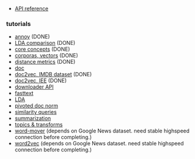 * [API reference](https://radimrehurek.com/gensim/apiref.html)

### tutorials
* [annoy](run_annoy.ipynb) (DONE)
* [LDA comparison](run_compare_lda.ipynb) (DONE)
* [core concepts](run_core_concepts.ipynb) (DONE)
* [corporas, vectors](run_corpora_and_vector_spaces.ipynb) (DONE)
* [distance metrics](run_distance_metrics.ipynb) (DONE)
* [doc](run_docs.ipynb)
* [doc2vec, IMDB dataset](run_doc2vec_imdb.ipynb) (DONE)
* [doc2vec, IEE](run_doc2vec_iee.ipynb) (DONE)
* [downloader API](run_downloader_api.ipynb)
* [fasttext](run_fasttext.ipynb)
* [LDA](run_lda.ipynb)
* [pivoted doc norm](run_pivoted_doc_norm.ipynb)
* [similarity queries](run_similarity_queries.ipynb)
* [summarization](run_summarization.ipynb)
* [topics & transforms](run_topics_and_transformations.ipynb)
* [word-mover](run_wmd.ipynb) (depends on Google News dataset. need stable highspeed connection before completing.)
* [word2vec](run_word2vec.ipynb) (depends on Google News dataset. need stable highspeed connection before completing.)